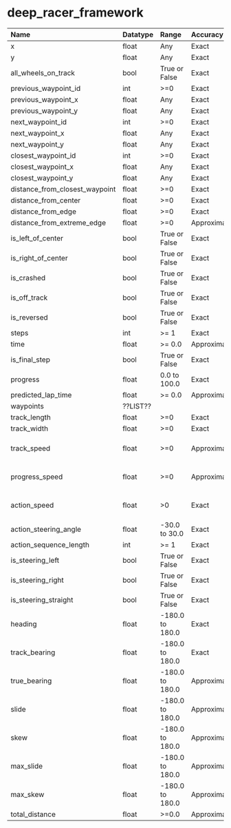 # deep_racer_framework

| Name | Datatype | Range | Accuracy | Units | AWS Param |
| :---- | :-------- | :----- | :-------- | :----- | :--------- |
| x | float | Any | Exact | Meters | x |
| y | float | Any | Exact | Meters | y |
| all_wheels_on_track | bool | True or False | Exact | | all_wheels_on_track |
| previous_waypoint_id | int | \>=0 | Exact | | closest_waypoints[0] |
| previous_waypoint_x | float | Any | Exact | Meters | |
| previous_waypoint_y | float | Any | Exact | Meters | |
| next_waypoint_id | int | \>=0 | Exact | | closest_waypoints[1] |
| next_waypoint_x | float | Any | Exact | Meters | |
| next_waypoint_y | float | Any | Exact | Meters | |
| closest_waypoint_id | int | \>=0 | Exact | |
| closest_waypoint_x | float |  Any | Exact | Meters | |
| closest_waypoint_y | float |  Any | Exact | Meters | |
| distance_from_closest_waypoint | float | \>=0 | Exact | Meters |
| distance_from_center | float | \>=0 | Exact | Meters |
| distance_from_edge | float | \>=0 | Exact | Meters |
| distance_from_extreme_edge | float | \>=0 | Approximate | Meters |
| is_left_of_center | bool |  True or False | Exact |
| is_right_of_center | bool |  True or False | Exact |
| is_crashed | bool |  True or False | Exact |
| is_off_track | bool | True or False | Exact |
| is_reversed | bool |  True or False | Exact |
| steps | int | \>= 1 | Exact | Steps |
| time | float | \>= 0.0 | Approximate | Seconds |
| is_final_step | bool | True or False | Exact |
| progress | float | 0.0 to 100.0 | Exact | Percent |
| predicted_lap_time | float | \>= 0.0 | Approximate | Seconds |
| waypoints | ??LIST?? |
| track_length | float | \>=0 | Exact | Meters |
| track_width | float | \>=0 | Exact | Meters |
| track_speed | float | \>=0 | Approximate | Meters per Second |
| progress_speed | float | \>=0 | Approximate | Meters per Second |
| action_speed | float | \>0 | Exact | Meters per Second |
| action_steering_angle | float | -30.0 to 30.0 | Exact | Degrees |
| action_sequence_length | int | \>= 1 | Exact | Steps |
| is_steering_left | bool | True or False | Exact |
| is_steering_right | bool | True or False | Exact |
| is_steering_straight | bool | True or False | Exact |
| heading | float | -180.0 to 180.0 | Exact | Degrees |
| track_bearing | float | -180.0 to 180.0 | Exact | Degrees |
| true_bearing | float | -180.0 to 180.0 | Approximate | Degrees |
| slide | float | -180.0 to 180.0 | Approximate | Degrees |
| skew | float | -180.0 to 180.0 | Approximate | Degrees |
| max_slide | float | -180.0 to 180.0 | Approximate | Degrees |
| max_skew | float | -180.0 to 180.0 | Approximate | Degrees |
| total_distance | float | \>=0.0 | Approximate | Meters |

